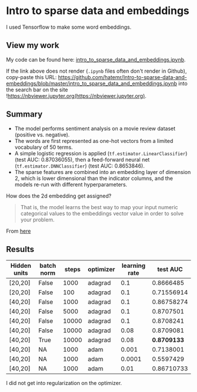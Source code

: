 # Intro to sparse data and embeddings
I used Tensorflow to make some word embeddings.

## View my work
My code can be found here: [intro_to_sparse_data_and_embeddings.ipynb](intro_to_sparse_data_and_embeddings.ipynb).

If the link above does not render (`.ipynb` files often don't render in Github), copy-paste this URL: https://github.com/hatemr/Intro-to-sparse-data-and-embeddings/blob/master/intro_to_sparse_data_and_embeddings.ipynb into the search bar on the site !https://nbviewer.jupyter.org(https://nbviewer.jupyter.org).

## Summary
* The model performs sentiment analysis on a movie review dataset (positive vs. negative).
* The words are first represented as one-hot vectors from a limited vocabulary of 50 terms.
* A simple logistic regression is applied (`tf.estimator.LinearClassifier`) (test AUC: 0.87036055), then a feed-forward neural net (`tf.estimator.DNNClassifier`) (test AUC: 0.8653846).
* The sparse features are combined into an embedding layer of dimension 2, which is lower dimensional than the indicator columns, and the models re-run with different hyperparameters.

How does the 2d embedding get assigned?
> That is, the model learns the best way to map your input numeric categorical values to the embeddings vector value in order to solve your problem.

From [here](https://developers.googleblog.com/2017/11/introducing-tensorflow-feature-columns.html)

## Results
| Hidden units | batch norm | steps | optimizer | learning rate | test AUC |
| -- | -- | -- | -- | -- | -- |
| [20,20] | False | 1000 | adagrad | 0.1 | 0.8666485 |
| [20,20] | False | 100 | adagrad | 0.1 | 0.71556914 |
| [40,20] | False | 1000 | adagrad | 0.1 | 0.86758274 |
| [40,20] | False | 5000 | adagrad | 0.1 | 0.8707501 |
| [40,20] | False | 10000 | adagrad | 0.1 | 0.8708241 |
| [40,20] | False | 10000 | adagrad | 0.08 | 0.8709081 |
| [40,20] | True | 10000 | adagrad | 0.08 | __0.8709133__ |
| [40,20] | NA | 1000 | adam | 0.001 | 0.7138001 |
| [40,20] | NA | 1000 | adam | 0.0001 | 0.5597429 |
| [40,20] | NA | 1000 | adam | 0.01 | 0.86710733 |

I did not get into regularization on the optimizer.
